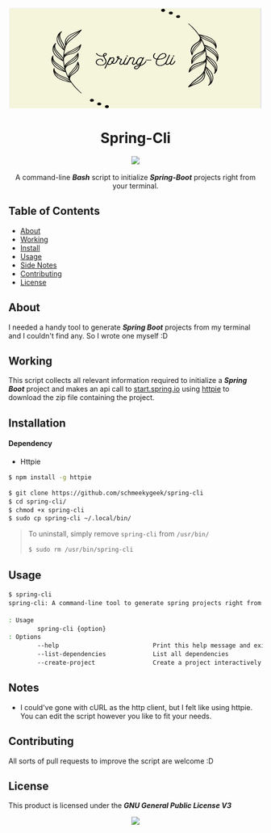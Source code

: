 <p align="center">
<img src="https://raw.githubusercontent.com/schmeekygeek/spring-cli/main/assets/2022-01-21_16-09.png" width="500" height="200" align=" center" />
</p>
<h1 align="center">
Spring-Cli
</h1>
<p align="center">
<a href="https://github.com/schmeekygeek/spring-cli/stargazers"><img src="https://img.shields.io/github/stars/schmeekygeek/spring-cli?colorA=1e1e28&colorB=c9cbff&style=for-the-badge&logo=starship style=for-the-badge"></a>
</p>
   <p align="center" >A command-line <b><i>Bash</i></b> script to initialize <b><i>Spring-Boot</i></b> projects right from your terminal.</p>

## Table of Contents
- [About](#About)
- [Working](#Working)
- [Install](#Installation)
- [Usage](#Usage)
- [Side Notes](#Notes)
- [Contributing](#Contributing)
- [License](#License)

## About
I needed a handy tool to generate ***Spring Boot*** projects from my terminal and I couldn't find any. So I wrote one myself :D

## Working
This script collects all relevant information required to initialize a ***Spring Boot*** project and makes an api call to [start.spring.io](https://start.spring.io) using [httpie](https://httpie.io) to download the zip file containing the project.

## Installation
#### Dependency
* Httpie
```bash
$ npm install -g httpie
```

```bash
$ git clone https://github.com/schmeekygeek/spring-cli
$ cd spring-cli/
$ chmod +x spring-cli
$ sudo cp spring-cli ~/.local/bin/
```
>To uninstall, simply remove `spring-cli` from `/usr/bin/`
>```bash
>$ sudo rm /usr/bin/spring-cli
>```

## Usage
```bash
$ spring-cli
spring-cli: A command-line tool to generate spring projects right from your terminal

: Usage
        spring-cli {option}
: Options
        --help                          Print this help message and exit
        --list-dependencies             List all dependencies
        --create-project                Create a project interactively
```

## Notes
- I could've gone with cURL as the http client, but I felt like using httpie. You can edit the script however you like to fit your needs.

## Contributing
All sorts of pull requests to improve the script are welcome :D

## License
This product is licensed under the ***GNU General Public License V3***

<p align="center"><a href="https://github.com/schmeekygeek/spring-cli/blob/main/LICENSE"><img src="https://img.shields.io/static/v1.svg?style=for-the-badge&label=License&message=GPL&logoColor=d9e0ee&colorA=302d41&colorB=c9cbff"/></a></p>
